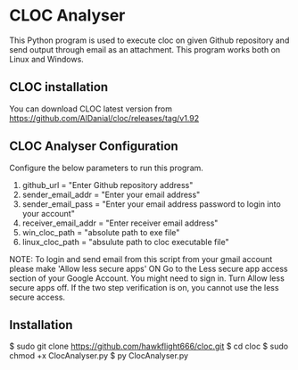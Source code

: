 # CLOC Analyser
This Python program is used to execute cloc on given Github repository and send output through email as an attachment. 
This program works both on Linux and Windows.

CLOC installation
-----------------
You can download CLOC latest version from https://github.com/AlDanial/cloc/releases/tag/v1.92

CLOC Analyser Configuration
---------------------------
Configure the below parameters to run this program.
1. github_url = "Enter Github repository address"
2. sender_email_addr = "Enter your email address" 
3. sender_email_pass = "Enter your email address password to login into your account"
4. receiver_email_addr = "Enter receiver email address"
5. win_cloc_path = "absolute path to exe file" 
6. linux_cloc_path = "absulute path to cloc executable file" 

NOTE: To login and send email from this script from your gmail account please make 'Allow less secure apps' ON
Go to the Less secure app access section of your Google Account. You might need to sign in.
Turn Allow less secure apps off.
If the two step verification is on, you cannot use the less secure access.

Installation
------------
$ sudo git clone https://github.com/hawkflight666/cloc.git
$ cd cloc
$ sudo chmod +x ClocAnalyser.py
$ py ClocAnalyser.py
